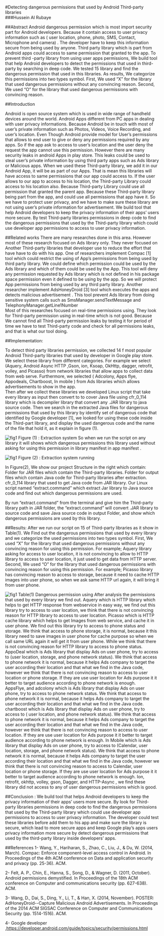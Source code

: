 #Detecting dangerous permissions that used by Android Third-party libraries  
###Hussein Al Rubaye

##Abstract
 Android dangerous permission which is most import security part for Android developers. Because it contain  access to user privacy information such as ( user location, phone, photo, SMS, Contact, Microphone and camera) . The developer have to keep this information secure from being used by anyone. Third party library which is part from Android apps could access to same permission that granted to the app. To prevent third -party library from using user apps permissions, We build tool that help Android developers to  detect the permissions that used in third-party  by searching in deep code. We tested 15 library and find the dangerous permission that used in this libraries. As results, We categorize this  permissions into two types symbol. First, We used “X” for the library that used dangerous permissions without any convincing reason. Second, We used  “O”   for the library that used dangerous permissions with convincing reason.


##Introduction

Android is open source system which is used in wide range of handheld devices around the world. Android Apps different from PC apps in dealing with user privacy informations.  Because Android  be in touch with most of user’s private information such as Photos, Videos, Voice Recording, and user’s location. Even Though Android provide model for User’s permissions that allows to end user to give or deny any permissions required by any apps. So if the app ask to access to user’s location and the user deny the request the app cannot use this permission. 
	However there are many security leaks in android Apps in play store. This leaks could be used to steal user’s private information by using third party apps such as Ads library or Malicious apps. When we used these  Third-party library, we add it in our Android App, it will be as part of our Apps. That is mean this libraries will have access to same permissions that our app could access to.   If the user allows to our app to access to his location, the Third-party Library could access to his location also. Because Third-party Library could use all permission that granted the parent app.  Because these Third-party library being part from the app, and could use all permissions that app have it. So we have to protect user privacy, and we have to make sure these library are not  using  user’s private information for advertisement. 
 	We build tool that help Android developers to keep the privacy information of their apps’ users more secure.  By test Third-party libraries permissions in deep code to find the dangerous permissions that used by the Third-party library which  could use developer app permissions to access to user privacy information. 


##Related works
There are many researches done in this area. However most of these research focused on Ads library only. They never focused on Another Third-party libraries that developer use to reduce the effort that have have to do with his app.
 One of researchers  implement  Compac [1] tool which could restrict the using of App’s permissions from being used by third party library. We could define which permission could be used by the Ads library and which of them could be used by the App. This tool will deny any permission requested by Ads library which is not defined in his package space permission even it defined to be using by the app. So we will protect App permissions from being used by any third party library. 
Another researcher implement AdsHoneyDroid [3] tool which executes the apps and detects malicious advertisement . This tool  prevent Ads library from doing sensitive system calls such as  SmsManager.sendTextMessage and TelephonyManager.getLine1Number  
	Most of this researches focused on real-time permissions using. They look for  Third-party permission using in real-time which is not good.  Because  We cannot find all Third-party permission leaks by testing it for period of time we have to test Third-party code and check for all permissions leaks, and that is what our tool doing.


##Implementation:

To detect third party libraries permission, we collected  14 f most  popular Android Third-party libraries that used by developer in Google play store. We select these library from different categories. For example we select  (Aquery, Android Async HTTP ,Gson, ion, Ksoap, OkHttp, dagger, retrofit, volley, and Picasso)  from network libraries that allow apps to  collect data from web serve. Furthermore, we selected ( Adcolony, Apps flye, Appodeals, Chartboost, In mobile ) from Ads libraries which allows advertisements  to show in the app.  
Then after we collect these libraries we developed  Linux script that take every library as input then convert to to cover Java file using cfr_0_114 library which is decompiler library  that convert any .JAR library to java source code. Then we  search in the  extracted Java files for dangerous permissions that used by this library  by identify set of dangerous code that identified by Google developer [1], we looked for using these code inside the Third-part library, and display the used  dangerous code and the name of the file that hold it, as it explain in figure (1). 

![fig1](http://www.attach.alruabye.net/adsvulnerablilty/figure1.png)
Figure (1) : Extraction system
  So when we run the script on any library it will shows which dangerous permissions this library used without asking for using this permission in library manifest  in app manifest .

![fig1](http://www.attach.alruabye.net/adsvulnerablilty/figure2.png)
Figure (2) : Extraction system running

In Figure(2), We show our project Structure in the right which contain:
Folder for JAR files which contain the Third-party libraries.
Folder for output files which contain Java code for Third-party libraries after extraction. 
 cfr_0_114 library that used to get Java code from JAR library.
Our Linux script named “extract.command” which  extract Jar library  to Java source code and find out which dangerous permissions are used.

By run “extract.command” from the terminal and give him the Third-party library path in JAR folder, the  “extract.command”  will convert .JAR library to source code and save Java source code in output Folder, and show which dangerous permissions are used by this library.


##Results:
After we run our script on 15 of Third-party libraries as it show in Table(1). We Find out the dangerous permissions that used by every library and  we categorize the used permissions into two types symbol. First, We used “X” for the library that used dangerous permissions without any convincing reason for using this permission. For example; Aquery library asking for access to user location, it is not convincing to allow to HTTP library to access to user location, it just  used to get data from HTTP server. Second, We used  “O”   for the library that used dangerous permissions with convincing reason for using this permission. For example; Picasso library has convincing reason to access to storage, because it need to cache HTTP images into user phone, so when we ask same HTTP url again, it will bring it from user phone.

![fig1](http://www.attach.alruabye.net/adsvulnerablilty/figure3.png)
Table(1) Dangerous  permission using
 	After analysis the permissions that used by every library we find out. Aquery which  is HTTP library which helps to get HTTP response from webservice in easy way, we find out this library  try to access to user location, we think  that there is not convincing reason for  HTTP library   to access to user location.  Picasso which  is HTTP cache library which helps to get Images  from web service, and cache it in user phone. We find out this library  try to access to phone status and storage. We think  that access to phone storage, it is normal, because it this library need to save images in user phone for cache purpose so when we call same URL again it will get it from user phone. While we think  that there is not convincing reason for  HTTP library   to access to phone status. 
 AppoDeal which  is Ads library that display Ads on user phone, try to access to (user location, storage, and phone network status). We think that access to phone network it is normal, because it helps Ads company to target the user according their location and that what we find in the Java code, however we think that  there is not convincing reason to access to user location or phone storage. If they are use user location for Ads purpose it it better to  target audience according to phone network is enough.  
AppsFlye, and adcolony which  is Ads library that display Ads on user phone, try to access to  phone network status. We think  that access to phone network it is normal, because it helps Ads company to target the user according their location and that what we find in the Java code. 
chartboost which  is Ads library that display Ads on user phone, try to access to ( user location, and phone network status). We think  that access to phone network it is normal, because it helps Ads company to target the user according their location and that what we find in the Java code, however we think that  there is not convincing reason to access to user location. If they are use user location for Ads purpose it it better to  target audience according to phone network is enough.
  In Mobile which  is Ads library that display Ads on user phone, try to access to (Calendar, user location, storage, and phone network status). We think  that access to phone network it is normal, because it helps Ads company to target the user according their location and that what we find in the Java code, however we think that  there is not convincing reason to access to  Calendar, user location or phone storage.  If they are use user location for Ads purpose it it better to  target audience according to phone network is enough.
Ion, retrofit, okhttp, volley, gson, Dagger, and HTTP-Async , we find these library did not access to any of user dangerous permissions which is good. 
 

##Conclusion :
We build tool that helps Android developers to keep the privacy information of their apps’ users more secure.  By look for Third-party libraries permissions in deep code to find the dangerous permissions that used by the Third-party library which  could use developer app permissions to access to user privacy information. The developer could test these libraries before add them to his app and make sure the library is secure, which lead to more secure apps and keep Google play’s apps users privacy information more secure by detect dangerous permissions that used by the third-party library  inside developers’ apps.



##References
 1- Wang, Y., Hariharan, S., Zhao, C., Liu, J., & Du, W. (2014, March). Compac: Enforce component-level access control in Android. In Proceedings of the 4th ACM conference on Data and application security and privacy (pp. 25-36). ACM.

 2- Felt, A. P., Chin, E., Hanna, S., Song, D., & Wagner, D. (2011, October). Android permissions demystified. In Proceedings of the 18th ACM conference on Computer and communications security (pp. 627-638). ACM.

 3- Wang, D., Dai, S., Ding, Y., Li, T., & Han, X. (2014, November). POSTER: AdHoneyDroid--Capture Malicious Android Advertisements. In Proceedings of the 2014 ACM SIGSAC Conference on Computer and Communications Security (pp. 1514-1516). ACM.

 4- Google developer ,https://developer.android.com/guide/topics/security/permissions.html
